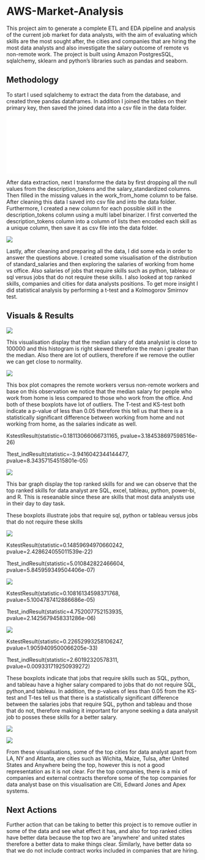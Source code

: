 # AWS-Market-Analysis
This project aim to generate a complete ETL and EDA pipeline and analysis of the current job market for data analysts, with the aim of evaluating which skills are the most sought after, the cities and companies that are hiring the most data analysts and also investigate the salary outcome of remote vs non-remote work. The project is built using Amazon PostgresSQL, sqlalchemy, sklearn and python’s libraries such as pandas and seaborn. 

## Methodology
To start I used sqlalchemy to extract the data from the database, and created three pandas dataframes. In addition I joined the tables on their primary key, then saved the joined data into a csv file in the data folder. 

![](extract.py)

After data extraction, next I transforme the data by first dropping all the null values from the description_tokens and the salary_standardized columns. Then filled in the missing values in the work_from_home column to be false. After cleaning this data I saved into csv file and into the data folder. Furthermore, I created a new column for each possible skill in the description_tokens column using a multi label binarizer. I first converted the description_tokens column into a column of lists then encoded each skill as a unique column, then save it as csv file into the data folder.

![](transform.ipynb)

 Lastly, after cleaning and preparing all the data, I did some eda in order to answer the questions above. I created some visualisation of the distribution of standard_salaries and then exploring the salaries of working from home vs office. Also salaries of jobs that require skills such as python, tableau or sql versus jobs that do not require these skills. I also looked at top ranked skills, companies and cities for data analysts positions. To get more insight I did statistical analysis by performing a t-test and a Kolmogorov Smirnov test. 

## Visuals & Results

![](images/sal_stand_boxplot.jpg) 

This visualisation display that the median salary of data analysist is close to 100000 and this histogram is right skewed therefore the mean i greater than the median. Also there are lot of outliers, therefore if we remove the outlier we can get close to normality. 

![](images/work_from_home_boxplot.jpg)

This box plot comapres the remote workers versus non-remote workers and base on this observation we notice that the median salary for people who work from home is less compared to those who work from the office. And both of these boxplots have lot of outliers. The T-test and KS-test both indicate a p-value of less than 0.05 therefore this tell us that there is a statistically significant difference between working from home and not working from home, as the salaries indicate as well.  

KstestResult(statistic=0.18113066066731165, pvalue=3.184538697598516e-26)

Ttest_indResult(statistic=-3.9416042344144477, pvalue=8.34357154515801e-05)

![](images/ranked_skills.jpg)

This bar graph display the top ranked skills for and we can observe that the top ranked skills for data analyst are SQL, excel, tableau, python, power-bi, and R. This is reseanable since these are skills that most data analysts use in their day to day task. 

These boxplots illustrate jobs that require sql, python or tableau versus jobs that do not require these skills

![](images/sql_salaries_boxplot.jpg)

KstestResult(statistic=0.14859694970660242, pvalue=2.428624055011539e-22) 

Ttest_indResult(statistic=5.010842822466604, pvalue=5.845959349504406e-07)

![](images/python_salaries_boxplot.jpg)

KstestResult(statistic=0.10816134598371768, pvalue=5.1004787412886686e-05)

Ttest_indResult(statistic=4.752007752153935, pvalue=2.1425679458331286e-06)

![](images/tableau_salaries_boxplot.jpg)

KstestResult(statistic=0.22652993258106247, pvalue=1.9059409500066205e-33)

Ttest_indResult(statistic=2.60192320578311, pvalue=0.009331719250939272)

These boxplots indicate that jobs that require skills such as SQL, python, and tableau have a higher salary compared to jobs that do not require SQL, python,and tableau. In addition, the p-values of less than 0.05 from the KS-test and T-tes tell us that there is a statistically significant difference between the salaries jobs that require SQL, python and tableau and those that do not, therefore making it important for anyone seeking a data analysit job to posses these skills for a better salary.

![](images/ranked_cities.jpg)

![](images/company_salaries_boxplot.jpg)

From these visualisations, some of the top cities for data analyst apart from LA, NY and Atlanta, are cities such as Wichita, Maize, Tulsa, after United States and Anywhere being the top, however this is not a good representation as it is not clear. For the top companies, there is a mix of companies and external contracts therefore some of the top companies for data analyst base on this visualisation are Citi, Edward Jones and Apex systems.  

## Next Actions
Further action that can be taking to better this project is to remove outlier in some of the data and see what effect it has, and also for top ranked cities have better data because the top two are 'anywhere' and united states therefore a better data to make things clear. Similarly, have better data so that we do not include contract works included in companies that are hiring. 
